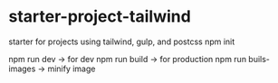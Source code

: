 # starter-project-tailwind
starter for projects using tailwind, gulp, and postcss
npm init

npm run dev -> for dev 
npm run build -> for production
npm run buils-images -> minify image
